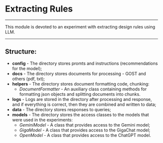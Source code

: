 # Extracting Rules

---
This module is devoted to an experiment with extracting design rules using LLM.

---
## Structure:

- **config** - The directory stores promts and instructions (recommendations for the model);
- **docs** - The directory stores documents for processing - GOST and others (pdf, txt);
- **helpers** - The directory stores document formatting code, chunking:
  - *DocumentFormatter* - An auxiliary class containing methods for formatting json objects and splitting documents 
  into chunks.
- **logs** - Logs are stored in the directory after processing and response, and if everything is correct, then they
are combined and written to data;
- **data** - The directory stores responses to queries;
- **models** - The directory stores the access classes to the models that were used in the experiments:
  - *GeminiModel* - A class that provides access to the Gemini model;
  - *GigaModel* - A class that provides access to the GigaChat model;
  - *OpenModel* - A class that provides access to the ChatGPT model.
